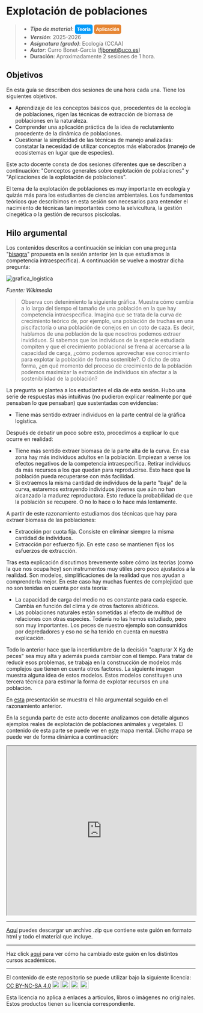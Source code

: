 # Explotación de poblaciones

> + **_Tipo de material_**: <span style="display: inline-block; font-size: 12px; color: white; background-color: #029BF9; border-radius: 5px; padding: 5px; font-weight: bold;"> Teoría</span> <span style="display: inline-block; font-size: 12px; color: white; background-color: #E68532; border-radius: 5px; padding: 5px; font-weight: bold;"> Aplicación</span>
> + **_Versión_**: 2025-2026
> + **_Asignatura (grado)_**: Ecología (CCAA)
> + **_Autor_**: Curro Bonet-García (fjbonet@uco.es)
> + **Duración**: Aproximadamente 2 sesiones de 1 hora.



## Objetivos 

En esta guía se describen dos sesiones de una hora cada una. Tiene los siguientes objetivos. 

+ Aprendizaje de los conceptos básicos que, procedentes de la ecología de poblaciones, rigen las técnicas de extracción de biomasa de poblaciones en la naturaleza. 
+ Comprender una aplicación práctica de la idea de reclutamiento procedente de la dinámica de poblaciones.
+ Cuestionar la simplicidad de las técnicas de manejo analizadas: constatar la necesidad de utilizar conceptos más elaborados (manejo de ecosistemas en lugar que de especies).

Este acto docente consta de dos sesiones diferentes que se describen a continuación: "Conceptos generales sobre explotación de poblaciones" y "Aplicaciones de la explotación de poblaciones".

El tema de la explotación de poblaciones es muy importante en ecología y quizás más para los estudiantes de ciencias ambientales. Los fundamentos teóricos que describimos en esta sesión son necesarios para entender el nacimiento de técnicas tan importantes como la selvicultura, la gestión cinegética o la gestión de recursos piscícolas. 

## Hilo argumental 
Los contenidos descritos a continuación se inician con una pregunta "[bisagra](https://investigaciondocente.com/2019/08/10/rtcomo-podemos-monitorizar-el-pensamiento-de-nuestros-estudiantes/)" propuesta en la sesión anterior (en la que estudiamos la competencia intraespecífica). A continuación se vuelve a mostrar dicha pregunta:

![grafica_logistica](https://raw.githubusercontent.com/aprendiendo-cosas/Te_poblaciones_comp_intra_ecologia_ccaa/refs/tags/2024-2025/imagenes/Logisticpopulationgrowth2.jpg)

*Fuente: Wikimedia*

>Observa  con detenimiento la siguiente gráfica. Muestra cómo cambia a lo largo del tiempo el tamaño de una población en la que hay competencia intraespecífica. Imagina que se trata de la curva de crecimiento teórico de, por ejemplo, una población de truchas en una piscifactoría o una población de conejos en un coto de caza. Es decir, hablamos de una población de la que nosotros podemos extraer invididuos. Si sabemos que los individuos de la especie estudiada compiten y que el crecimiento poblacional se frena al acercarse a la capacidad de carga, ¿cómo podemos aprovechar ese conocimiento para explotar la población de forma sostenible?. O dicho de otra forma, ¿en qué momento del proceso de crecimiento de la población podemos maximizar la extracción de individuos sin afectar a la sostenibilidad de la población?



La pregunta se plantea a los estudiantes el día de esta sesión. Hubo una serie de respuestas más intuitivas (no pudieron explicar realmente por qué pensaban lo que pensaban) que sustentadas con evidencias:

+ Tiene más sentido extraer individuos en la parte central de la gráfica logística.

Después de debatir un poco sobre esto, procedimos a explicar lo que ocurre en realidad:

+ Tiene más sentido extraer biomasa de la parte alta de la curva. En esa zona hay más individuos adultos en la población. Empiezan a verse los efectos negativos de la competencia intraespecífica. Retirar individuos da más recursos a los que quedan para reproducirse. Esto hace que la población pueda recuperarse con más facilidad.
+ Si extraemos la misma cantidad de individuos de la parte "baja" de la curva, estaremos extrayendo individuos jóvenes que aún no han alcanzado la madurez reproductora. Esto reduce la probabilidad de que la población se recupere. O no lo hace o lo hace más lentamente.

A partir de este razonamiento estudiamos dos técnicas que hay para extraer biomasa de las poblaciones:

+ Extracción por cuota fija. Consiste en eliminar siempre la misma cantidad de individuos.
+ Extracción por esfuerzo fijo. En este caso se mantienen fijos los esfuerzos de extracción.

Tras esta explicación discutimos brevemente sobre cómo las teorías (como la que nos ocupa hoy) son instrumentos muy útiles pero poco ajustados a la realidad. Son modelos, simplificaciones de la realidad que nos ayudan a comprenderla mejor. En este caso hay muchas fuentes de complejidad que no son tenidas en cuenta por esta teoría:

+ La capacidad de carga del medio no es constante para cada especie. Cambia en función del clima y de otros factores abióticos.
+ Las poblaciones naturales están sometidas al efecto de multitud de relaciones con otras especies. Todavía no las hemos estudiado, pero son muy importantes. Los peces de nuestro ejemplo son consumidos por depredadores y eso no se ha tenido en cuenta en nuestra explicación.

Todo lo anterior hace que la incertidumbre de la decisión "capturar X Kg de peces" sea muy alta y además pueda cambiar con el tiempo. Para tratar de reducir esos problemas, se trabaja en la construcción de modelos más complejos que tienen en cuenta otros factores. La siguiente imagen muestra alguna idea de estos modelos. Estos modelos constituyen una tercera técnica para estimar la forma de explotar recursos en una población.

En [esta](https://github.com/aprendiendo-cosas/Te_poblaciones_explotacion_ecologia_ccaa/raw/main/presentacion/graficas_explotacion.pptx) presentación se muestra el hilo argumental seguido en el razonamiento anterior. 


En la segunda parte de este acto docente analizamos con detalle algunos ejemplos reales de explotación de poblaciones animales y vegetales. El contenido de esta parte se puede ver en [este](https://github.com/aprendiendo-cosas/Te_poblaciones_explotacion_ecologia_ccaa/raw/main/presentacion/explotacion_poblaciones.xmind) mapa mental. Dicho mapa se puede ver de forma dinámica a continuación:

<iframe
  src="https://raw.githack.com/aprendiendo-cosas/Te_poblaciones_explotacion_ecologia_ccaa/main/presentacion/explotacion_poblaciones.html"
  style="width:100%; height:450px;"
></iframe>


****

[Aquí](https://github.com/aprendiendo-cosas/Te_poblaciones_explotacion_ecologia_ccaa/archive/refs/tags/2025_2026.zip) puedes descargar un archivo .zip que contiene este guión en formato html y todo el material que incluye.

****

Haz click [aquí](https://github.com/aprendiendo-cosas/Te_poblaciones_explotacion_ecologia_ccaa/releases) para ver cómo ha cambiado este guión en los distintos cursos académicos.

****

 <p xmlns:cc="http://creativecommons.org/ns#" >El contenido de este repositorio se puede utilizar bajo la siguiente licencia:  <a  href="https://creativecommons.org/licenses/by-nc-sa/4.0/?ref=chooser-v1"  target="_blank" rel="license noopener noreferrer"  style="display:inline-block;">CC BY-NC-SA 4.0<img  style="height:22px!important;margin-left:3px;vertical-align:text-bottom;"   src="https://mirrors.creativecommons.org/presskit/icons/cc.svg?ref=chooser-v1"  alt=""><img  style="height:22px!important;margin-left:3px;vertical-align:text-bottom;"   src="https://mirrors.creativecommons.org/presskit/icons/by.svg?ref=chooser-v1"  alt=""><img  style="height:22px!important;margin-left:3px;vertical-align:text-bottom;"   src="https://mirrors.creativecommons.org/presskit/icons/nc.svg?ref=chooser-v1"  alt=""><img  style="height:22px!important;margin-left:3px;vertical-align:text-bottom;"   src="https://mirrors.creativecommons.org/presskit/icons/sa.svg?ref=chooser-v1"  alt=""></a></p> 

<p>Esta licencia no aplica a enlaces a artículos, libros o imágenes no originales. Estos productos tienen su licencia correspondiente.</p>



